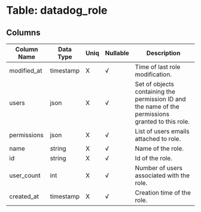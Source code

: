 # Table: datadog_role

## Columns 

|  Column Name   |  Data Type  | Uniq | Nullable | Description | 
|  ----  | ----  | ----  | ----  | ---- | 
| modified_at | timestamp | X | √ | Time of last role modification. | 
| users | json | X | √ | Set of objects containing the permission ID and the name of the permissions granted to this role. | 
| permissions | json | X | √ | List of users emails attached to role. | 
| name | string | X | √ | Name of the role. | 
| id | string | X | √ | Id of the role. | 
| user_count | int | X | √ | Number of users associated with the role. | 
| created_at | timestamp | X | √ | Creation time of the role. | 


